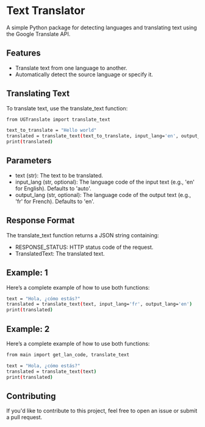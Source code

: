 # Text Translator

A simple Python package for detecting languages and translating text using the Google Translate API.

## Features

- Translate text from one language to another.
- Automatically detect the source language or specify it.


## Translating Text
To translate text, use the translate_text function:
```bash
from UGTranslate import translate_text

text_to_translate = "Hello world"
translated = translate_text(text_to_translate, input_lang='en', output_lang='fr')
print(translated)
```

## Parameters

- text (str): The text to be translated.
- input_lang (str, optional): The language code of the input text (e.g., 'en' for English). Defaults to 'auto'.
- output_lang (str, optional): The language code of the output text (e.g., 'fr' for French). Defaults to 'en'.

## Response Format
The translate_text function returns a JSON string containing:

- RESPONSE_STATUS: HTTP status code of the request.
- TranslatedText: The translated text.


## Example: 1
Here’s a complete example of how to use both functions:
```bash
text = "Hola, ¿cómo estás?"
translated = translate_text(text, input_lang='fr', output_lang='en')
print(translated)
```

## Example: 2
Here’s a complete example of how to use both functions:
```bash
from main import get_lan_code, translate_text

text = "Hola, ¿cómo estás?"
translated = translate_text(text)
print(translated)
```

## Contributing
If you'd like to contribute to this project, feel free to open an issue or submit a pull request.